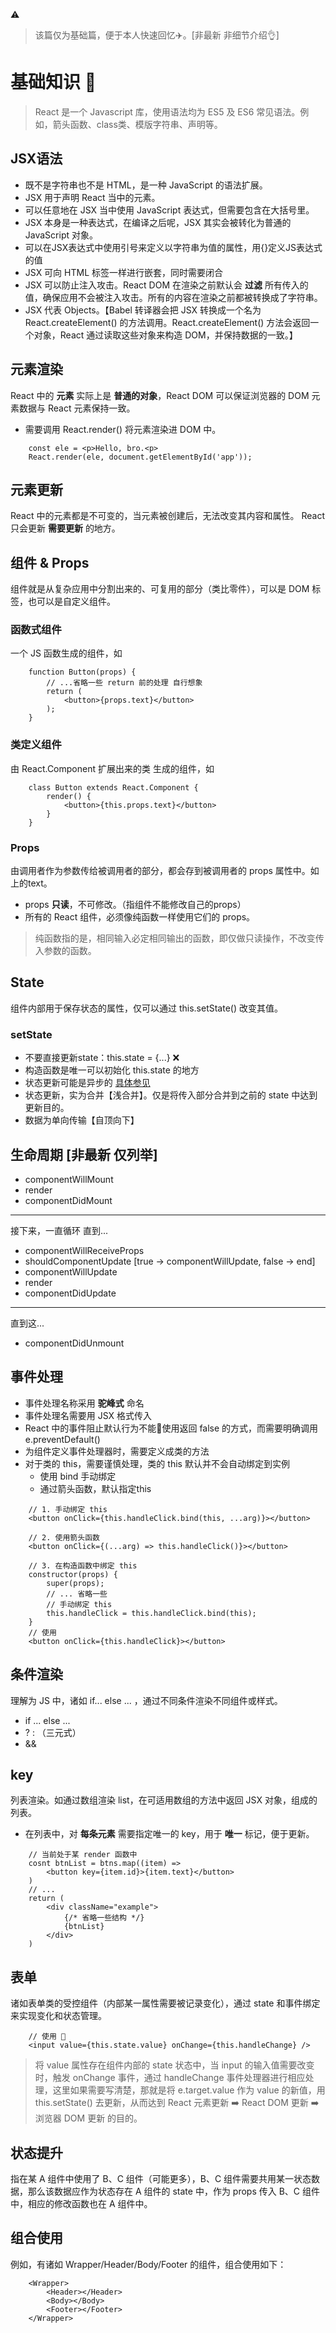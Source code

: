 ⚠️ 
> 该篇仅为基础篇，便于本人快速回忆✈️。[非最新 非细节介绍👌]
# 基础知识 🌿
> React 是一个 Javascript 库，使用语法均为 ES5 及 ES6 常见语法。例如，箭头函数、class类、模版字符串、声明等。
## JSX语法
- 既不是字符串也不是 HTML，是一种 JavaScript 的语法扩展。
- JSX 用于声明 React 当中的元素。
- 可以任意地在 JSX 当中使用 JavaScript 表达式，但需要包含在大括号里。
- JSX 本身是一种表达式，在编译之后呢，JSX 其实会被转化为普通的 JavaScript 对象。
- 可以在JSX表达式中使用引号来定义以字符串为值的属性，用{}定义JS表达式的值
- JSX 可向 HTML 标签一样进行嵌套，同时需要闭合
- JSX 可以防止注入攻击。React DOM 在渲染之前默认会 **过滤** 所有传入的值，确保应用不会被注入攻击。所有的内容在渲染之前都被转换成了字符串。
- JSX 代表 Objects。【Babel 转译器会把 JSX 转换成一个名为 React.createElement() 的方法调用。React.createElement() 方法会返回一个对象，React 通过读取这些对象来构造 DOM，并保持数据的一致。】

## 元素渲染
React 中的 **元素** 实际上是 **普通的对象**，React DOM 可以保证浏览器的 DOM 元素数据与 React 元素保持一致。
- 需要调用 React.render() 将元素渲染进 DOM 中。
```$xslt
    const ele = <p>Hello, bro.<p>
    React.render(ele, document.getElementById('app'));
```
## 元素更新
React 中的元素都是不可变的，当元素被创建后，无法改变其内容和属性。
React 只会更新 **需要更新** 的地方。

## 组件 & Props
组件就是从复杂应用中分割出来的、可复用的部分（类比零件），可以是 DOM 标签，也可以是自定义组件。
### 函数式组件
一个 JS 函数生成的组件，如
```$xslt
    function Button(props) {
        // ...省略一些 return 前的处理 自行想象
        return (
            <button>{props.text}</button>
        );
    }
```

### 类定义组件
由 React.Component 扩展出来的类 生成的组件，如
```$xslt
    class Button extends React.Component {
        render() {
            <button>{this.props.text}</button>
        }
    }
```

### Props
由调用者作为参数传给被调用者的部分，都会存到被调用者的 props 属性中。如上的text。
- props **只读**，不可修改。（指组件不能修改自己的props）
- 所有的 React 组件，必须像纯函数一样使用它们的 props。
> 纯函数指的是，相同输入必定相同输出的函数，即仅做只读操作，不改变传入参数的函数。

## State
组件内部用于保存状态的属性，仅可以通过 this.setState() 改变其值。
### setState
- 不要直接更新state：this.state = {...} ❌
- 构造函数是唯一可以初始化 this.state 的地方
- 状态更新可能是异步的 [具体参见](./state.md)
- 状态更新，实为合并【浅合并】。仅是将传入部分合并到之前的 state 中达到更新目的。
- 数据为单向传输【自顶向下】

## 生命周期 [非最新 仅列举]
- componentWillMount
- render
- componentDidMount
---
接下来，一直循环 直到...
- componentWillReceiveProps
- shouldComponentUpdate [true -> componentWillUpdate, false -> end]
- componentWillUpdate
- render
- componentDidUpdate
---
直到这...
- componentDidUnmount

## 事件处理
- 事件处理名称采用 **驼峰式** 命名
- 事件处理名需要用 JSX 格式传入
- React 中的事件阻止默认行为不能🙅使用返回 false 的方式，而需要明确调用 e.preventDefault()
- 为组件定义事件处理器时，需要定义成类的方法
- 对于类的 this，需要谨慎处理，类的 this 默认并不会自动绑定到实例
    - 使用 bind 手动绑定
    - 通过箭头函数，默认指定this
```$xslt
    // 1. 手动绑定 this
    <button onClick={this.handleClick.bind(this, ...arg)}></button>
    
    // 2. 使用箭头函数
    <button onClick={(...arg) => this.handleClick()}></button>
    
    // 3. 在构造函数中绑定 this
    constructor(props) {
        super(props);
        // ... 省略一些
        // 手动绑定 this
        this.handleClick = this.handleClick.bind(this);
    }
    // 使用
    <button onClick={this.handleClick}></button>
```

## 条件渲染
理解为 JS 中，诸如 if... else ... ，通过不同条件渲染不同组件或样式。
- if ... else ...
- ? : （三元式）
- &&

## key
列表渲染。如通过数组渲染 list，在可适用数组的方法中返回 JSX 对象，组成的列表。
- 在列表中，对 **每条元素** 需要指定唯一的 key，用于 **唯一** 标记，便于更新。
```$xslt
    // 当前处于某 render 函数中
    cosnt btnList = btns.map((item) => 
        <button key={item.id}>{item.text}</button>
    )
    // ...
    return (
        <div className="example">
            {/* 省略一些结构 */}
            {btnList}
        </div>
    )
```

## 表单
诸如表单类的受控组件（内部某一属性需要被记录变化），通过 state 和事件绑定来实现变化和状态管理。
```$xslt
    // 使用 🌰
    <input value={this.state.value} onChange={this.handleChange} />
```
> 将 value 属性存在组件内部的 state 状态中，当 input 的输入值需要改变时，触发 onChange 事件，通过 handleChange 事件处理器进行相应处理，这里如果需要写清楚，那就是将 e.target.value 作为 value 的新值，用 this.setState() 去更新，从而达到 React 元素更新 ➡️ React DOM 更新 ➡️ 浏览器 DOM 更新 的目的。

## 状态提升
指在某 A 组件中使用了 B、C 组件（可能更多），B、C 组件需要共用某一状态数据，那么该数据应作为状态存在 A 组件的 state 中，作为 props 传入 B、C 组件中，相应的修改函数也在 A 组件中。

## 组合使用
例如，有诸如 Wrapper/Header/Body/Footer 的组件，组合使用如下：
```$xslt
    <Wrapper>
        <Header></Header>
        <Body></Body>
        <Footer></Footer>
    </Wrapper>
```
